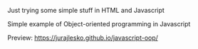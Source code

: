 Just trying some simple stuff in HTML and Javascript 

Simple example of Object-oriented programming in Javascript 

Preview: https://jurajlesko.github.io/javascript-oop/
